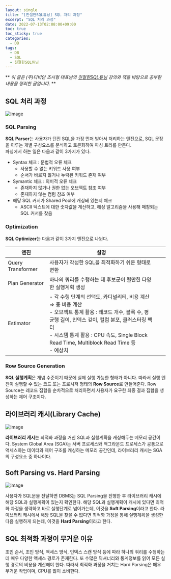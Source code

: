 ```yaml
---
layout: single
title: "[친절한SQL튜닝] SQL 처리 과정"
excerpt: "SQL 처리 과정"
date: 2022-07-13T02:08:00+09:00
toc: true
toc_sticky: true
categories:
  - DB 
tags:
  - DB
  - SQL
  - 친절한SQL튜닝
---
```

** 
*이 글은 (주)디비안 조시형 대표님의 [친절한SQL튜닝](http://www.kyobobook.co.kr/product/detailViewKor.laf?ejkGb=KOR&mallGb=KOR&barcode=9791196395704) 강의와 책을 바탕으로 공부한 내용을 정리한 글입니다.*
**

## SQL 처리 과정
![image](https://user-images.githubusercontent.com/60471550/178516427-21674d3f-5ec9-4c66-b5f9-166c4eab1788.png)

### SQL Parsing
**SQL Parser**는 사용자가 던진 SQL을 가장 먼저 받아서 처리하는 엔진으로, SQL 문장을 이루는 개별 구성요소를 분석하고 토큰화하여 파싱 트리를 만든다.<br>
파싱에서 하는 일은 다음과 같이 3가지가 있다.
- Syntax 체크 : 문법적 오류 체크
  - 사용할 수 없는 키워드 사용 여부
  - 순서가 바르지 않거나 누락된 키워드 존재 여부
- Symantic 체크 : 의미적 오류 체크
  - 존재하지 않거나 권한 없는 오브젝트 참조 여부
  - 존재하지 않는 컴럼 참조 여부
- 해당 SQL 커서가 Shared Pool에 캐싱돼 있는지 체크
  - ASCII 텍스트에 대한 숫자값을 계산하고, 해싱 알고리즘을 사용해 매칭되는 SQL 커서를 찾음

### Optimization
**SQL Optimizer**는 다음과 같이 3가지 엔진으로 나뉜다.

|엔진|설명|||
|---|---|---|---|
|Query Transformer|사용자가 작성한 SQL을 최적화하기 쉬운 형태로 변환 |||
|Plan Generator|하나의 쿼리를 수행하는 데 후보군이 될만한 다양한 실행계획 생성|||
|Estimator| - 각 수행 단계의 선택도, 카디널리티, 비용 계산 $\Rightarrow$ 총 비용 계산<br> - 오브젝트 통계 활용 : 레코드 개수, 블록 수, 평균행 길이, 인덱스 깊이, 컬럼 분포, 클러스터링 팩터<br> - 시스템 통계 활용 : CPU 속도, Single Block Read Time, Multiblock Read Time 등<br> - 예상치|

### Row Source Generation
**SQL 실행계획**은 개념 수준이기 때문에 실제 실행 가능한 형태가 아니다. 따라서 실행 엔진이 실행할 수 있는 코드 또는 프로시저 형태의 **Row Source**로 만들어준다. Row Source는 레코드 집합을 순차적으로 처리하면서 사용자가 요구한 최종 결과 집합을 생성하는 제어 구조이다.

## 라이브러리 캐시(Library Cache)
![image](https://user-images.githubusercontent.com/60471550/178539999-fbe32948-7d71-49f4-9e74-d245673f681d.png)

**라이브러리 캐시**는 최적화 과정을 거친 SQL과 실행계획을 캐싱해두는 메모리 공간이다. System Global Area (SGA)는 서버 프로세스와 백그라운드 프로세스가 공통으로 액세스하는 데이터와 제어 구조를 캐싱하는 메모리 공간인데, 라이브러리 캐시는 SGA의 구성요소 중 하나이다.

## Soft Parsing vs. Hard Parsing
![image](https://user-images.githubusercontent.com/60471550/178547157-c378f064-3051-4e0a-9bab-41405768b9af.png)

사용자가 SQL문을 전달하면 DBMS는 SQL Parsing을 진행한 후 라이브러리 캐시에 해당 SQL과 실행계획이 있는지 확인한다. 해당 SQL과 실행계획이 캐시에 있다면 최적화 과정을 생략하고 바로 실행단계로 넘어가는데, 이것을 **Soft Parsing**이라고 한다. 라이브러리 캐시에서 해당 SQL을 찾을 수 없다면 최적화 과정을 통해 실행계획을 생성한 다음 실행하게 되는데, 이것을 **Hard Parsing**이라고 한다.

## SQL 최적화 과정이 무거운 이유
조인 순서, 조인 방식, 액세스 방식, 인덱스 스캔 방식 등에 따라 하나의 쿼리를 수행하는데 매우 다양한 액세스 경로가 존재한다. 또 수많은 딕셔너리와 통계정보를 읽어 모든 실행 경로의 비용을 계산해야 한다. 따라서 최적화 과정을 거치는 Hard Parsing은 매우 무거운 작업이며, CPU를 많이 소비한다.